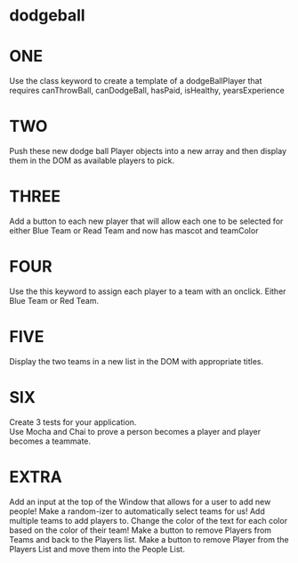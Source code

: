 # dodgeball

# ONE 
Use the class keyword to create a template of a dodgeBallPlayer
that requires canThrowBall, canDodgeBall, hasPaid, isHealthy, yearsExperience

# TWO
Push these new dodge ball Player objects into a new array 
and then display them in the DOM as available players to pick.

# THREE 
Add a button to each new player that will allow each one to be selected for either Blue Team or Read Team 
and now has mascot and teamColor

# FOUR
Use the this keyword to assign each player to a team with an onclick. Either Blue Team or Red Team.

# FIVE
Display the two teams in a new list in the DOM with appropriate titles.

# SIX
Create 3 tests for your application.  
Use Mocha and Chai to prove a person becomes a player and player becomes a teammate.

# EXTRA
Add an input at the top of the Window that allows for a user to add new people!
Make a random-izer to automatically select teams for us!
Add multiple teams to add players to.
Change the color of the text for each color based on the color of their team!
Make a button to remove Players from Teams and back to the Players list.
Make a button to remove Player from the Players List and move them into the People List.